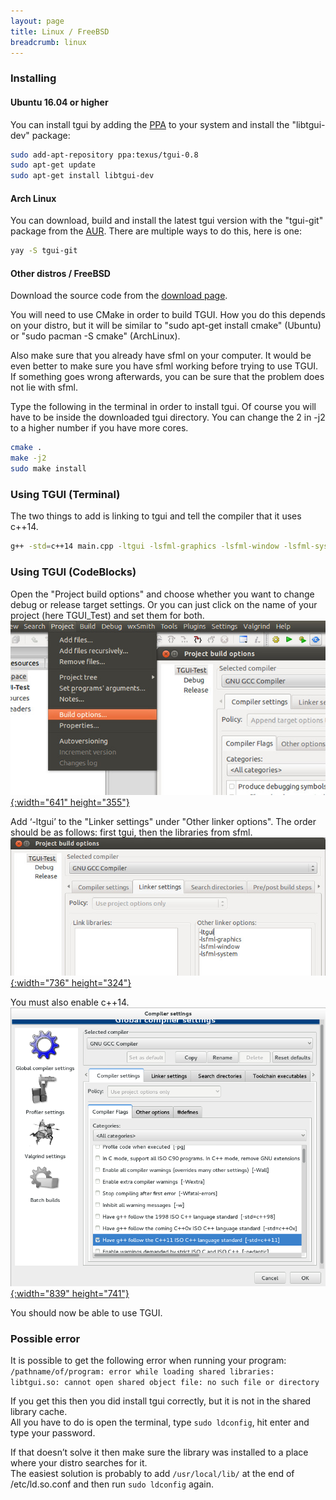 ```yaml
---
layout: page
title: Linux / FreeBSD
breadcrumb: linux
---
```


### Installing

#### Ubuntu 16.04 or higher
You can install tgui by adding the [PPA](https://launchpad.net/~texus/+archive/ubuntu/tgui-0.8/) to your system and install the "libtgui-dev" package:
```bash
sudo add-apt-repository ppa:texus/tgui-0.8
sudo apt-get update
sudo apt-get install libtgui-dev
```

#### Arch Linux
You can download, build and install the latest tgui version with the "tgui-git" package from the [AUR](https://aur.archlinux.org/packages/tgui-git/). There are multiple ways to do this, here is one:
```bash
yay -S tgui-git
```

#### Other distros / FreeBSD
Download the source code from the [download page](/download).

You will need to use CMake in order to build TGUI. How you do this depends on your distro, but it will be similar to "sudo apt-get install cmake" (Ubuntu) or "sudo pacman -S cmake" (ArchLinux).

Also make sure that you already have sfml on your computer. It would be even better to make sure you have sfml working before trying to use TGUI. If something goes wrong afterwards, you can be sure that the problem does not lie with sfml.

Type the following in the terminal in order to install tgui. Of course you will have to be inside the downloaded tgui directory. You can change the 2 in -j2 to a higher number if you have more cores.
```bash
cmake .
make -j2
sudo make install
```


### Using TGUI (Terminal)

The two things to add is linking to tgui and tell the compiler that it uses c++14.
```bash
g++ -std=c++14 main.cpp -ltgui -lsfml-graphics -lsfml-window -lsfml-system -o program
```


### Using TGUI (CodeBlocks)

Open the "Project build options" and choose whether you want to change debug or release target settings. Or you can just click on the name of your project (here TGUI_Test) and set them for both.  
[![CodeBlocks Project Build Options](/resources/LinuxCodeBlocksProjectBuildOptions.jpg){:width="641" height="355"}](/resources/LinuxCodeBlocksProjectBuildOptions.jpg)

Add ‘-ltgui’ to the "Linker settings" under "Other linker options". The order should be as follows: first tgui, then the libraries from sfml.  
[![CodeBlocks Linker Settings](/resources/LinuxCodeBlocksProjectBuildOptionsLinkerSettings.jpg){:width="736" height="324"}](/resources/LinuxCodeBlocksProjectBuildOptionsLinkerSettings.jpg)

You must also enable c++14.  
[![CodeBlocks Compiler Flags](/resources/LinuxCodeBlocksProjectCompilerFlags.png){:width="839" height="741"}](/resources/LinuxCodeBlocksProjectCompilerFlags.png)

You should now be able to use TGUI.


### Possible error
It is possible to get the following error when running your program:  
`/pathname/of/program: error while loading shared libraries: libtgui.so: cannot open shared object file: no such file or directory`

If you get this then you did install tgui correctly, but it is not in the shared library cache.  
All you have to do is open the terminal, type `sudo ldconfig`, hit enter and type your password.

If that doesn’t solve it then make sure the library was installed to a place where your distro searches for it.  
The easiest solution is probably to add `/usr/local/lib/` at the end of /etc/ld.so.conf and then run `sudo ldconfig` again.
